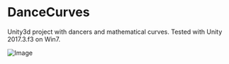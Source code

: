 # DanceCurves
Unity3d project with dancers and mathematical curves. Tested with Unity 2017.3.f3 on Win7.

![Image](../master/DanceCurvesScreenShot.jpg?raw=true)


